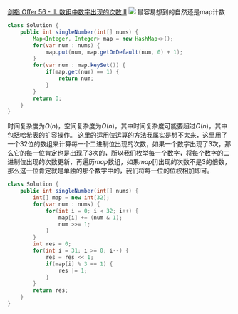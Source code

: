 [剑指 Offer 56 - II. 数组中数字出现的次数 II](https://leetcode-cn.com/problems/shu-zu-zhong-shu-zi-chu-xian-de-ci-shu-ii-lcof/)
![](https://img2022.cnblogs.com/blog/2272548/202202/2272548-20220205013014604-1025981519.png)
最容易想到的自然还是map计数
```java
class Solution {
    public int singleNumber(int[] nums) {
        Map<Integer, Integer> map = new HashMap<>();
        for(var num : nums) {
            map.put(num, map.getOrDefault(num, 0) + 1);
        }
        for(var num : map.keySet()) {
            if(map.get(num) == 1) {
                return num;
            }
        }
        return 0;
    }
}
```
时间复杂度为$O(n)$，空间复杂度为$O(n)$，其中时间复杂度可能要超过$O(n)$，其中包括哈希表的扩容操作。
这里的运用位运算的方法我属实是想不太来，这里用了一个32位的数组来计算每一个二进制位出现的次数，如果一个数字出现了3次，那么它的每一位肯定也是出现了3次的，所以我们枚举每一个数字，将每个数字的二进制位出现的次数更新，再遍历$map$数组，如果$map[i]$出现的次数不是3的倍数，那么这一位肯定就是单独的那个数字中的，我们将每一位的位权相加即可。
```java
class Solution {
    public int singleNumber(int[] nums) {
        int[] map = new int[32];
        for(var num : nums) {
            for(int i = 0; i < 32; i++) {
                map[i] += (num & 1);
                num >>= 1;
            }
        }
        int res = 0;
        for(int i = 31; i >= 0; i--) {
            res = res << 1;
            if(map[i] % 3 == 1) {
                res |= 1;
            }
        }
        return res;
    }
}
```